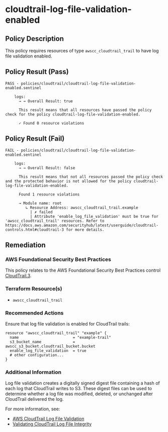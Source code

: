 # cloudtrail-log-file-validation-enabled

## Policy Description
This policy requires resources of type `awscc_cloudtrail_trail` to have log file validation enabled.

## Policy Result (Pass)
```
PASS - policies/cloudtrail/cloudtrail-log-file-validation-enabled.sentinel

    logs:
      → → Overall Result: true

      This result means that all resources have passed the policy check for the policy cloudtrail-log-file-validation-enabled.

      ✓ Found 0 resource violations
```

## Policy Result (Fail)
```
FAIL - policies/cloudtrail/cloudtrail-log-file-validation-enabled.sentinel

    logs:
      → → Overall Result: false

      This result means that not all resources passed the policy check and the protected behavior is not allowed for the policy cloudtrail-log-file-validation-enabled.

      Found 1 resource violations

      → Module name: root
         ↳ Resource Address: awscc_cloudtrail_trail.example
           | ✗ failed
           | Attribute 'enable_log_file_validation' must be true for 'awscc_cloudtrail_trail' resources. Refer to https://docs.aws.amazon.com/securityhub/latest/userguide/cloudtrail-controls.html#cloudtrail-3 for more details.
```

## Remediation

### AWS Foundational Security Best Practices
This policy relates to the AWS Foundational Security Best Practices control [CloudTrail.3](https://docs.aws.amazon.com/securityhub/latest/userguide/cloudtrail-controls.html#cloudtrail-3).

### Terraform Resource(s)
- `awscc_cloudtrail_trail`

### Recommended Actions
Ensure that log file validation is enabled for CloudTrail trails:

```hcl
resource "awscc_cloudtrail_trail" "example" {
  name                        = "example-trail"
  s3_bucket_name              = awscc_s3_bucket.cloudtrail_bucket.bucket
  enable_log_file_validation  = true
  # other configuration...
}
```

### Additional Information
Log file validation creates a digitally signed digest file containing a hash of each log that CloudTrail writes to S3. These digest files can be used to determine whether a log file was modified, deleted, or unchanged after CloudTrail delivered the log.

For more information, see:
- [AWS CloudTrail Log File Validation](https://docs.aws.amazon.com/awscloudtrail/latest/userguide/cloudtrail-log-file-validation-intro.html)
- [Validating CloudTrail Log File Integrity](https://docs.aws.amazon.com/awscloudtrail/latest/userguide/cloudtrail-log-file-validation-cli.html)

